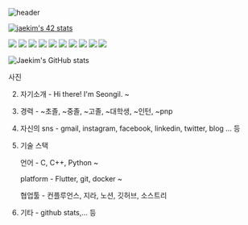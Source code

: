 <!--
### Hi there 👋
**jae-hwan-kim/jae-hwan-kim** is a ✨ _special_ ✨ repository because its `README.md` (this file) appears on your GitHub profile.

Here are some ideas to get you started:

- 🔭 I’m currently working on ...
- 🌱 I’m currently learning ...
- 👯 I’m looking to collaborate on ...
- 🤔 I’m looking for help with ...
- 💬 Ask me about ...
- 📫 How to reach me: ...
- 😄 Pronouns: ...
- ⚡ Fun fact: ...
-->
![header](https://capsule-render.vercel.app/api?type=wave&color=auto&height=300&section=header&text=capsule%20render&fontSize=90)


[![jaekim's 42 stats](https://badge42.herokuapp.com/api/stats/jaekim?privacyEmail=true)](https://github.com/jae-hwan-kim/badge42)

<img src="https://img.shields.io/badge/Arduino-00979D?style=flat&logo=Arduino&logoColor=white"/>
<img src="https://img.shields.io/badge/VScode-007ACC?style=flat&logo=Visual Studio Code&logoColor=white"/>
<img src="https://img.shields.io/badge/Android-3DDC84?style=flat&logo=Android&logoColor=white"/>
<img src="https://img.shields.io/badge/HTML5-E34F26?style=flat&logo=HTML5&logoColor=white"/>
<img src="https://img.shields.io/badge/CSS3-1572B6?style=flat&logo=CSS3&logoColor=white"/>
<img src="https://img.shields.io/badge/C++-00599C?style=flat&logo=C%2B%2B&logoColor=white"/>



<img src="https://img.shields.io/badge/Confluence-0052CC?style=flat&logo=Confluence&logoColor=white"/>
<img src="https://img.shields.io/badge/Jira-0052CC?style=flat&logo=Jira Software&logoColor=white"/>

<img src="https://img.shields.io/badge/Notion-000000?style=flat&logo=Notion&logoColor=white"/>
<img src="https://img.shields.io/badge/Sourcetree-0052CC?style=flat&logo=Sourcetree&logoColor=white"/>

![Jaekim's GitHub stats](https://github-readme-stats.vercel.app/api?username=jae-hwan-kim&theme=vue&show_icons=true)


사진

2. 자기소개 - Hi there! I'm Seongil. ~

3. 경력 - ~초졸, ~중졸, ~고졸, ~대학생, ~인턴, ~pnp

4. 자신의 sns - gmail, instagram, facebook, linkedin, twitter, blog  ... 등

5. 기술 스택

    언어 - C, C++, Python ~

    platform - Flutter, git, docker ~ 
    
    협업툴 - 컨플루언스, 지라, 노션, 깃허브, 소스트리

6. 기타 - github stats,... 등
